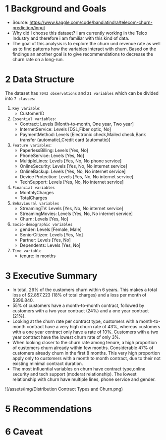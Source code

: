 # 1 Background and Goals

* Source: https://www.kaggle.com/code/bandiatindra/telecom-churn-prediction/input
* Why did I choose this dataset? I am currently working in the Telco Industry and therefore i am familiar with this kind of data.
* The goal of this analysis is to explore the churn und revenue rate as well as to find patterns how the variables interact with churn. Based on the findings an another goal is to give recommendations to decrease the churn rate on a long-run. 

# 2 Data Structure
The dataset has `7043 observations` and `21 variables` which can be divided into `7 classes`:

1. `Key variable`: 
    * CustomerID
2. `Essential variables`:
    * Contract: Levels [Month-to-month, One year, Two year]
    * InternetService: Levels [DSL,Fiber optic, No]
    * PaymentMethod: Levels [Electronic check,Mailed check,Bank transfer (automatic),Credit card (automatic)]
3. `Feature variables`:
    * PaperlessBilling: Levels [Yes, No]
    * PhoneService: Levels [Yes, No]
    * MultipleLines: Levels [Yes, No, No phone service]
    * OnlineSecurity: Levels [Yes, No, No internet service]
    * OnlineBackup: Levels [Yes, No, No internet service]
    * Device Protection: Levels [Yes, No, No internet service]
    * TechSupport: Levels [Yes, No, No internet service]
4. `Financial variables`
    * MonthlyCharges
    * TotalCharges
5. `Behavioural variables`
    * StreamingTV: Levels [Yes, No, No internet service]
    * StreamingMovies: Levels [Yes, No, No internet service]
    * Churn: Levels [Yes, No]
6. `Socio-demographic variables`
    * gender: Levels [Female, Male]
    * SeniorCitizen: Levels [Yes, No]
    * Partner: Levels [Yes, No]
    * Dependents: Levels [Yes, No]
7. `Time variable`
    * tenure: in months


# 3 Executive Summary
* In total, 26% of the customers churn within 6 years. This makes a total loss of $2.857.223 (18% of total charges) and a loss per month of $396.840.
* 55% of customers have a month-to-month contract, followed by customers with a two year contract (24%) and a one year contract (21%).
* Looking at the churn rate per contract type, customers with a month-to-month contract have a very high churn rate of 43%, whereas customers with a one year contract only have a rate of 10%. Customers with a two year contract have the lowest churn rate of only 3%.
* When looking closer to the churn rate among tenure, a high proportion of customers churn already within few months. Considerable 47% of customers already churn in the first 8 months. This very high proportion apply only to customers with a month to month contract, due to their not existing minimal contract duration.  
* The most influential variables on churn have contract type,online security and tech support (moderat relationship). The lowest relationship with churn have multiple lines, phone service and gender.


!(/assets/img/Distribution Contract Types and Churn.png)

# 5 Recommendations

# 6 Caveat



